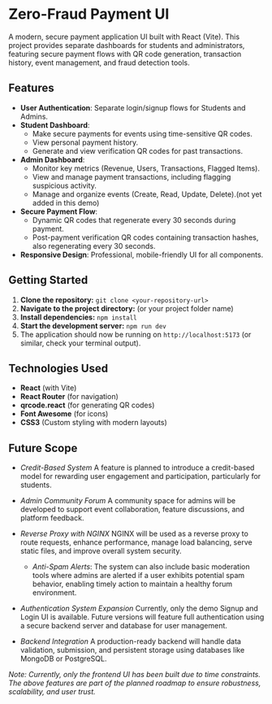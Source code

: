 # Zero-Fraud Payment UI

A modern, secure payment application UI built with React (Vite). This project provides separate dashboards for students and administrators, featuring secure payment flows with QR code generation, transaction history, event management, and fraud detection tools.

## Features

*   **User Authentication**: Separate login/signup flows for Students and Admins.
*   **Student Dashboard**:
    *   Make secure payments for events using time-sensitive QR codes.
    *   View personal payment history.
    *   Generate and view verification QR codes for past transactions.
*   **Admin Dashboard**:
    *   Monitor key metrics (Revenue, Users, Transactions, Flagged Items).
    *   View and manage payment transactions, including flagging suspicious activity.
    *   Manage and organize events (Create, Read, Update, Delete).(not yet added in this demo)
*   **Secure Payment Flow**:
    *   Dynamic QR codes that regenerate every 30 seconds during payment.
    *   Post-payment verification QR codes containing transaction hashes, also regenerating every 30 seconds.
*   **Responsive Design**: Professional, mobile-friendly UI for all components.

## Getting Started

1.  **Clone the repository:**
    `git clone <your-repository-url>`
2.  **Navigate to the project directory:**
    (or your project folder name)
3.  **Install dependencies:**
    `npm install`
4.  **Start the development server:**
    `npm run dev`
5.  The application should now be running on `http://localhost:5173` (or similar, check your terminal output).

## Technologies Used

*   **React** (with Vite)
*   **React Router** (for navigation)
*   **qrcode.react** (for generating QR codes)
*   **Font Awesome** (for icons)
*   **CSS3** (Custom styling with modern layouts)

## Future Scope

* *Credit-Based System*
  A feature is planned to introduce a credit-based model for rewarding user engagement and participation, particularly for students.

* *Admin Community Forum*
  A community space for admins will be developed to support event collaboration, feature discussions, and platform feedback.

  
* *Reverse Proxy with NGINX*
  NGINX will be used as a reverse proxy to route requests, enhance performance, manage load balancing, serve static files, and improve overall system security.


  * *Anti-Spam Alerts*: The system can also include basic moderation tools where admins are alerted if a user exhibits potential spam behavior, enabling timely action to maintain a healthy forum environment.

* *Authentication System Expansion*
  Currently, only the demo Signup and Login UI is available. Future versions will feature full authentication using a secure backend server and database for user management.

* *Backend Integration*
  A production-ready backend will handle data validation, submission, and persistent storage using databases like MongoDB or PostgreSQL.


*Note: Currently, only the frontend UI has been built due to time constraints. The above features are part of the planned roadmap to ensure robustness, scalability, and user trust.*